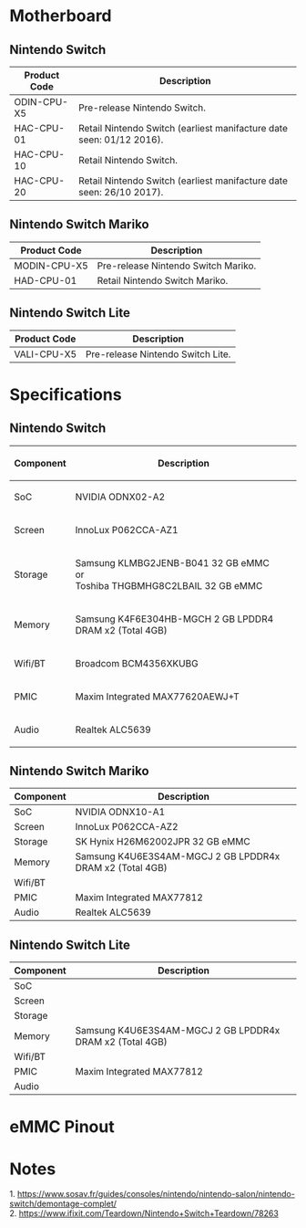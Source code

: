 # Motherboard

## Nintendo Switch

| Product Code | Description                                                          |
| ------------ | -------------------------------------------------------------------- |
| ODIN-CPU-X5  | Pre-release Nintendo Switch.                                         |
| HAC-CPU-01   | Retail Nintendo Switch (earliest manifacture date seen: 01/12 2016). |
| HAC-CPU-10   | Retail Nintendo Switch.                                              |
| HAC-CPU-20   | Retail Nintendo Switch (earliest manifacture date seen: 26/10 2017). |

## Nintendo Switch Mariko

| Product Code | Description                         |
| ------------ | ----------------------------------- |
| MODIN-CPU-X5 | Pre-release Nintendo Switch Mariko. |
| HAD-CPU-01   | Retail Nintendo Switch Mariko.      |

## Nintendo Switch Lite

| Product Code | Description                       |
| ------------ | --------------------------------- |
| VALI-CPU-X5  | Pre-release Nintendo Switch Lite. |

# Specifications

## Nintendo Switch

<table>
<thead>
<tr class="header">
<th><p>Component</p></th>
<th><p>Description</p></th>
</tr>
</thead>
<tbody>
<tr class="odd">
<td><p>SoC</p></td>
<td><p>NVIDIA ODNX02-A2</p></td>
</tr>
<tr class="even">
<td><p>Screen</p></td>
<td><p>InnoLux P062CCA-AZ1</p></td>
</tr>
<tr class="odd">
<td><p>Storage</p></td>
<td><p>Samsung KLMBG2JENB-B041 32 GB eMMC<br />
or<br />
Toshiba THGBMHG8C2LBAIL 32 GB eMMC</p></td>
</tr>
<tr class="even">
<td><p>Memory</p></td>
<td><p>Samsung K4F6E304HB-MGCH 2 GB LPDDR4 DRAM x2 (Total 4GB)</p></td>
</tr>
<tr class="odd">
<td><p>Wifi/BT</p></td>
<td><p>Broadcom BCM4356XKUBG</p></td>
</tr>
<tr class="even">
<td><p>PMIC</p></td>
<td><p>Maxim Integrated MAX77620AEWJ+T</p></td>
</tr>
<tr class="odd">
<td><p>Audio</p></td>
<td><p>Realtek ALC5639</p></td>
</tr>
</tbody>
</table>

## Nintendo Switch Mariko

| Component | Description                                              |
| --------- | -------------------------------------------------------- |
| SoC       | NVIDIA ODNX10-A1                                         |
| Screen    | InnoLux P062CCA-AZ2                                      |
| Storage   | SK Hynix H26M62002JPR 32 GB eMMC                         |
| Memory    | Samsung K4U6E3S4AM-MGCJ 2 GB LPDDR4x DRAM x2 (Total 4GB) |
| Wifi/BT   |                                                          |
| PMIC      | Maxim Integrated MAX77812                                |
| Audio     | Realtek ALC5639                                          |

## Nintendo Switch Lite

| Component | Description                                              |
| --------- | -------------------------------------------------------- |
| SoC       |                                                          |
| Screen    |                                                          |
| Storage   |                                                          |
| Memory    | Samsung K4U6E3S4AM-MGCJ 2 GB LPDDR4x DRAM x2 (Total 4GB) |
| Wifi/BT   |                                                          |
| PMIC      | Maxim Integrated MAX77812                                |
| Audio     |                                                          |

# eMMC Pinout

# Notes

1\.
<https://www.sosav.fr/guides/consoles/nintendo/nintendo-salon/nintendo-switch/demontage-complet/>
</br> 2.
<https://www.ifixit.com/Teardown/Nintendo+Switch+Teardown/78263>
